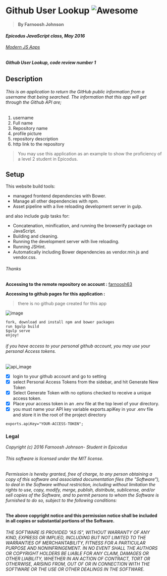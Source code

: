 # Github User Lookup ![Awesome](https://cdn.rawgit.com/sindresorhus/awesome/d7305f38d29fed78fa85652e3a63e154dd8e8829/media/badge.svg)
> **By Farnoosh Johnson**

#### _Epicodus JavaScript class, May 2016_

###### _[Modern JS Apps](https://www.learnhowtoprogram.com/javascript/modern-js-apps/modern-js-apps-independent-project)_

###### **Github User Lookup, code review number 1**

## __Description__

###### This is an application to return the GitHub public information from a username that being searched. The information that this app will get through the Github API are;
1. username
2. Full name
3. Repository name
4. profile picture
5. repository description
6. http link to the repository

> You may use this application as an example to show the proficiency of a level 2 student in Epicodus.

## Setup

This website build tools:
* managed frontend dependencies with Bower.
* Manage all other dependencies with npm.
* Asset pipeline with a live reloading development server in gulp.

and also include gulp tasks for:
* Concatenation, minification, and running the browserify package on JavaScript.
* Building and cleaning.
* Running the development server with live reloading.
* Running JSHint.
* Automatically including Bower dependencies as vendor.min.js and vendor.css.

###### Thanks

**Accessing to the remote repository on account :** [farnoosh63](https://github.com/Farnoosh63/Github-User-Lookup.git)

**Accessing to github pages for this application :**
> there is no github page created for this app



![image](https://developer.chrome.com/static/images/sample-default-icon.png)
```
fork, download and install npm and bower packages
run $gulp build
$gulp serve
enjoy!
```
###### if you have access to your personal github account, you may use your personal Access tokens.

![api_image](https://mylinks.linkcreationstudio.com/developer/assets/img/icon_documentation.png)
- [x] login to your github account and go to setting
- [x] select Personal Access Tokens from the sidebar, and hit Generate New Token
- [x] Select Generate Token with no options checked to receive a unique access token.
- [x] Place your access token in an .env file at the top level of your directory.
- [x] you must name your API key variable exports.apiKey in your .env file and store it in the root of the project directory

`exports.apiKey="YOUR-ACCESS-TOKEN";`


### Legal

_*Copyright (c) 2016 Farnoosh Johnson- Student in Epicodus*_

###### This software is licensed under the MIT license.

###### Permission is hereby granted, free of charge, to any person obtaining a copy of this software and associated documentation files (the "Software"), to deal in the Software without restriction, including without limitation the rights to use, copy, modify, merge, publish, distribute, sublicense, and/or sell copies of the Software, and to permit persons to whom the Software is furnished to do so, subject to the following conditions:

__The above copyright notice and this permission notice shall be included in all copies or substantial portions of the Software.__

###### THE SOFTWARE IS PROVIDED "AS IS", WITHOUT WARRANTY OF ANY KIND, EXPRESS OR IMPLIED, INCLUDING BUT NOT LIMITED TO THE WARRANTIES OF MERCHANTABILITY, FITNESS FOR A PARTICULAR PURPOSE AND NONINFRINGEMENT. IN NO EVENT SHALL THE AUTHORS OR COPYRIGHT HOLDERS BE LIABLE FOR ANY CLAIM, DAMAGES OR OTHER LIABILITY, WHETHER IN AN ACTION OF CONTRACT, TORT OR OTHERWISE, ARISING FROM, OUT OF OR IN CONNECTION WITH THE SOFTWARE OR THE USE OR OTHER DEALINGS IN THE SOFTWARE.
